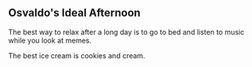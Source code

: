 ## Osvaldo's Ideal Afternoon

The best way to relax after a long day is to go to bed and listen to music while you look at memes.

The best ice cream is cookies and cream.